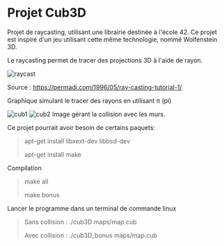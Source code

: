 # Projet Cub3D

Projet de raycasting, utilisant une librairie destinée à l'école 42.
Ce projet est inspiré d'un jeu utilisant cette même technologie, nommé Wolfenstein 3D.


Le raycasting permet de tracer des projections 3D à l'aide de rayon.

![raycast](https://github.com/GitCGuillaume/Cub3D/assets/34135668/675559ab-b67b-4b97-bfd3-2a5b59027d19)

Source : https://permadi.com/1996/05/ray-casting-tutorial-1/

Graphique simulant le tracer des rayons en utilisant π (pi)

![cub1](https://github.com/GitCGuillaume/Cub3D/assets/34135668/d2798dc8-d561-4959-8a8f-4b39b18ba147)
![cub2](https://github.com/GitCGuillaume/Cub3D/assets/34135668/0b79c86e-5542-46e5-840e-32b5fe2d1d41)
Image gérant la collision avec les murs.

Ce projet pourrait avoir besoin de certains paquets:
>apt-get install libxext-dev libbsd-dev
>
>apt-get install make

Compilation
>make all
>
>make bonus

Lancer le programme dans un terminal de commande linux
>Sans collision : ./cub3D maps/map.cub
>
>Avec collision : ./cub3D_bonus maps/map.cub
